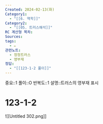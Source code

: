 ```yaml
---
Created: 2024-02-13(화)
Category1:
  - "[[6. 역학]]"
Category2:
  - "[[05. 트러스해석]]"
RC 계산형 목차: 
Sources: 
tags:
  - ✏️
관련노트:
  - 정정트러스
  - 영부재
정답:
  - "[[123-1-2 풀이]]"
---
```

중요::1
풀이::O
반복도::1
설명::트러스의 영부재 표시
#  123-1-2
![[Untitled 302.png]]